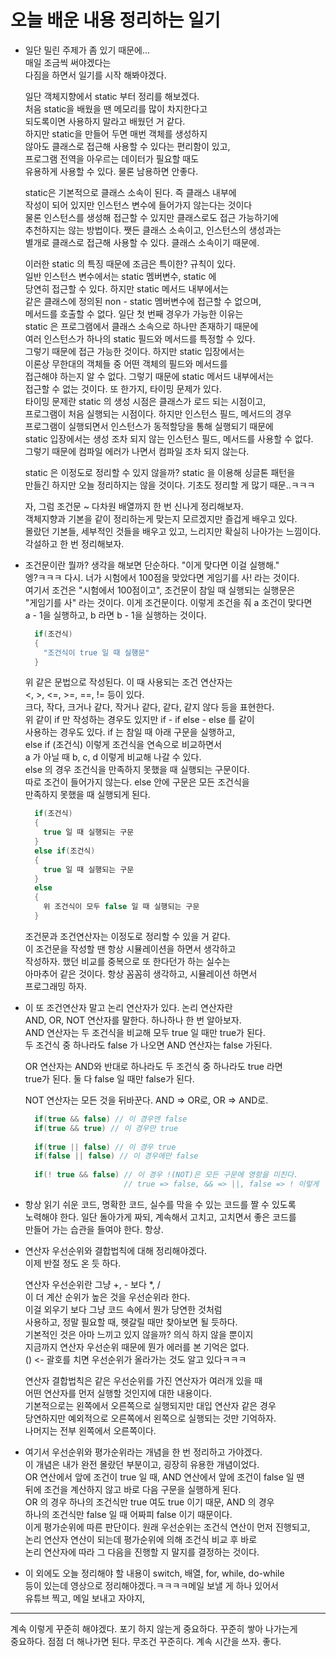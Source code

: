 # 오늘 배운 내용 정리하는 일기        
* 일단 밀린 주제가 좀 있기 때문에...     
  매일 조금씩 써야겠다는     
  다짐을 하면서 일기를 시작 해봐야겠다.     
  
  일단 객체지향에서 static 부터 정리를 해보겠다.    
  처음 static을 배웠을 땐 메모리를 많이 차지한다고    
  되도록이면 사용하지 말라고 배웠던 거 같다.    
  하지만 static을 만들어 두면 매번 객체를 생성하지      
  않아도 클래스로 접근해 사용할 수 있다는 편리함이 있고,      
  프로그램 전역을 아우르는 데이터가 필요할 때도      
  유용하게 사용할 수 있다. 물론 남용하면 안좋다.     
  
  static은 기본적으로 클래스 소속이 된다. 즉 클래스 내부에       
  작성이 되어 있지만 인스턴스 변수에 들어가지 않는다는 것이다    
  물론 인스턴스를 생성해 접근할 수 있지만 클래스로도 접근 가능하기에      
  추천하지는 않는 방법이다. 쨋든 클래스 소속이고, 인스턴스의 생성과는   
  별개로 클래스로 접근해 사용할 수 있다. 클래스 소속이기 때문에.     
  
  이러한 static 의 특징 때문에 조금은 특이한? 규칙이 있다.      
  일반 인스턴스 변수에서는 static 멤버변수, static 에     
  당연히 접근할 수 있다. 하지만 static 메서드 내부에서는     
  같은 클래스에 정의된 non - static 멤버변수에 접근할 수 없으며,    
  메서드를 호출할 수 없다. 일단 첫 번째 경우가 가능한 이유는    
  static 은 프로그램에서 클래스 소속으로 하나만 존재하기 때문에     
  여러 인스턴스가 하나의 static 필드와 메서드를 특정할 수 있다.    
  그렇기 때문에 접근 가능한 것이다. 하지만 static 입장에서는    
  이론상 무한대의 객체들 중 어떤 객체의 필드와 메서드를      
  접근해야 하는지 알 수 없다. 그렇기 때문에 static 메서드 내부에서는    
  접근할 수 없는 것이다. 또 한가지, 타이밍 문제가 있다.      
  타이밍 문제란 static 의 생성 시점은 클래스가 로드 되는 시점이고,    
  프로그램이 처음 실행되는 시점이다. 하지만 인스턴스 필드, 메서드의 경우       
  프로그램이 실행되면서 인스턴스가 동적할당을 통해 실행되기 때문에       
  static 입장에서는 생성 조차 되지 않는 인스턴스 필드, 메서드를 사용할 수 없다.    
  그렇기 때문에 컴파일 에러가 나면서 컴파일 조차 되지 않는다.     
  
  static 은 이정도로 정리할 수 있지 않을까? static 을 이용해 싱글톤 패턴을   
  만들긴 하지만 오늘 정리하지는 않을 것이다. 기초도 정리할 게 많기 때문..ㅋㅋㅋ    
  
  자, 그럼 조건문 ~ 다차원 배열까지 한 번 신나게 정리해보자.      
  객체지향과 기본을 같이 정리하는게 맞는지 모르겠지만 즐겁게 배우고 있다.    
  몰랐던 기본들, 세부적인 것들을 배우고 있고, 느리지만 확실히 나아가는 느낌이다.      
  각설하고 한 번 정리해보자.    
  
* 조건문이란 뭘까? 생각을 해보면 단순하다. "이게 맞다면 이걸 실행해."     
  엥?ㅋㅋㅋ 다시. 너가 시험에서 100점을 맞았다면 게임기를 사! 라는 것이다.    
  여기서 조건은 "시험에서 100점이고", 조건문이 참일 때 실행되는 실행문은    
  "게임기를 사" 라는 것이다. 이게 조건문이다. 이렇게 조건을 줘 a 조건이 맞다면    
  a - 1을 실행하고, b 라면 b - 1을 실행하는 것이다.     
  ```C#     
    if(조건식)
    {
      "조건식이 true 일 때 실행문"
    }
  ```
  위 같은 문법으로 작성된다. 이 때 사용되는 조건 연산자는      
  <, >, <=, >=, ==, != 등이 있다.     
  크다, 작다, 크거나 같다, 작거나 같다, 같다, 같지 않다 등을 표현한다.     
  위 같이 if 만 작성하는 경우도 있지만 if - if else - else 를 같이    
  사용하는 경우도 있다. if 는 참일 때 아래 구문을 실행하고,    
  else if (조건식) 이렇게 조건식을 연속으로 비교하면서     
  a 가 아닐 때 b, c, d 이렇게 비교해 나갈 수 있다.      
  else 의 경우 조건식을 만족하지 못했을 때 실행되는 구문이다.    
  따로 조건이 들어가지 않는다. else 안에 구문은 모든 조건식을       
  만족하지 못했을 때 실행되게 된다.      
  ```C#     
    if(조건식)
    {
      true 일 때 실행되는 구문
    }
    else if(조건식)      
    {
      true 일 때 실행되는 구문   
    } 
    else 
    {
      위 조건식이 모두 false 일 때 실행되는 구문  
    }
  ```
  조건문과 조건연산자는 이정도로 정리할 수 있을 거 같다.     
  이 조건문을 작성할 땐 항상 시뮬레이션을 하면서 생각하고    
  작성하자. 했던 비교를 중복으로 또 한다던가 하는 실수는      
  아마추어 같은 것이다. 항상 꼼꼼히 생각하고, 시뮬레이션 하면서      
  프로그래밍 하자.    
  
* 이 또 조건연산자 말고 논리 연산자가 있다. 논리 연산자란      
  AND, OR, NOT 연산자를 말한다. 하나하나 한 번 알아보자.        
  AND 연산자는 두 조건식을 비교해 모두 true 일 때만 true가 된다.     
  두 조건식 중 하나라도 false 가 나오면 AND 연산자는 false 가된다.      
  
  OR 연산자는 AND와 반대로 하나라도 두 조건식 중 하나라도 true 라면      
  true가 된다. 둘 다 false 일 때만 false가 된다.       
  
  NOT 연산자는 모든 것을 뒤바꾼다. AND => OR로, OR => AND로.      
  
  ```C#    
    if(true && false) // 이 경우엔 false
    if(true && true) // 이 경우만 true
    
    if(true || false) // 이 경우 true     
    if(false || false) // 이 경우에만 false     
    
    if(! true && false) // 이 경우 !(NOT)은 모든 구문에 영항을 미친다.     
                        // true => false, && => ||, false => ! 이렇게              
  ```
* 항상 읽기 쉬운 코드, 명확한 코드, 실수를 막을 수 있는 코드를 짤 수 있도록      
  노력해야 한다. 일단 돌아가게 짜되, 계속해서 고치고, 고치면서 좋은 코드를   
  만들어 가는 습관을 들여야 한다. 항상.      
  
* 연산자 우선순위와 결합법칙에 대해 정리해야겠다.       
  이제 반절 정도 온 듯 하다.     
  
  연산자 우선순위란 그냥 +, - 보다 *, /      
  이 더 계산 순위가 높은 것을 우선순위라 한다.      
  이걸 외우기 보다 그냥 코드 속에서 뭔가 당연한 것처럼    
  사용하고, 정말 필요할 때, 헷갈릴 때만 찾아보면 될 듯하다.     
  기본적인 것은 아마 느끼고 있지 않을까? 의식 하지 않을 뿐이지   
  지금까지 연산자 우선순위 때문에 뭔가 에러를 본 기억은 없다.    
  () <- 괄호를 치면 우선순위가 올라가는 것도 알고 있다ㅋㅋㅋ    
  
  연산자 결합법칙은 같은 우선순위를 가진 연산자가 여러개 있을 때     
  어떤 연산자를 먼저 실행할 것인지에 대한 내용이다.    
  기본적으로는 왼쪽에서 오른쪽으로 실행되지만 대입 연산자 같은 경우     
  당연하지만 예외적으로 오른쪽에서 왼쪽으로 실행되는 것만 기억하자.     
  나머지는 전부 왼쪽에서 오른쪽이다.     
  
* 여기서 우선순위와 평가순위라는 개념을 한 번 정리하고 가야겠다.    
  이 개념은 내가 완전 몰랐던 부분이고, 굉장히 유용한 개념이었다.     
  OR 연산에서 앞에 조건이 true 일 때, AND 연산에서 앞에 조건이 false 일 땐      
  뒤에 조건을 계산하지 않고 바로 다음 구문을 실행하게 된다.      
  OR 의 경우 하나의 조건식만 true 여도 true 이기 때문, AND 의 경우     
  하나의 조건식만 false 일 때 어짜피 false 이기 때문이다.    
  이게 평가순위에 따른 판단이다. 원래 우선순위는 조건식 연산이 먼저 진행되고,    
  논리 연산자 연산이 되는데 평가순위에 의해 조건식 비교 후 바로    
  논리 연산자에 따라 그 다음을 진행할 지 말지를 결정하는 것이다.       
  
* 이 외에도 오늘 정리해야 할 내용이 switch, 배열, for, while, do-while    
  등이 있는데 영상으로 정리해야겠다.ㅋㅋㅋㅋ메일 보낼 게 하나 있어서      
  유튜브 찍고, 메일 보내고 자야지,     
***    
계속 이렇게 꾸준히 해야겠다. 포기 하지 않는게 중요하다. 꾸준히 쌓아 나가는게      
중요하다. 점점 더 해나가면 된다. 무조건 꾸준히다. 계속 시간을 쓰자. 좋다. 
